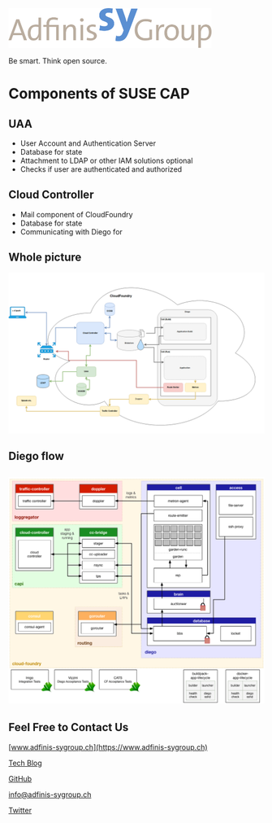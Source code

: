 ![](static/adfinis_sygroup_logo.png)

Be smart. Think open source.

# Components of SUSE CAP 


## UAA

* User Account and Authentication Server
* Database for state
* Attachment to LDAP or other IAM solutions optional
* Checks if user are authenticated and authorized

## Cloud Controller 

* Mail component of CloudFoundry
* Database for state
* Communicating with Diego for 

## Whole picture

![](static/CloudFoundry.png)


## Diego flow

![](static/diego-flow.png)
---

## Feel Free to Contact Us

[www.adfinis-sygroup.ch](https://www.adfinis-sygroup.ch)

[Tech Blog](https://www.adfinis-sygroup.ch/blog)

[GitHub](https://github.com/adfinis-sygroup)

<info@adfinis-sygroup.ch>

[Twitter](https://twitter.com/adfinissygroup)
